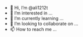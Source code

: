 - 👋 Hi, I’m @ali1212t
- 👀 I’m interested in ...
- 🌱 I’m currently learning ...
- 💞️ I’m looking to collaborate on ...
- 📫 How to reach me ...

<!---
ali1212t/ali1212t is a ✨ special ✨ repository because its `README.md` (this file) appears on your GitHub profile.
You can click the Preview link to take a look at your changes.
--->
